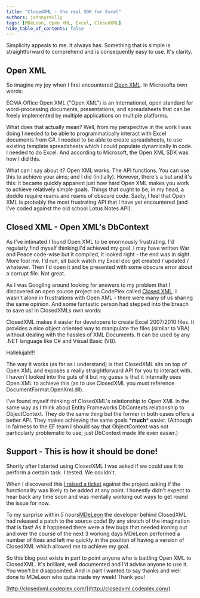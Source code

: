 ```yaml
---
title: "ClosedXML - the real SDK for Excel"
authors: johnnyreilly
tags: [MDeLeon, Open XML, Excel, ClosedXML]
hide_table_of_contents: false
---
```

Simplicity appeals to me. It always has. Something that is simple is straightforward to comprehend and is consequently easy to use. It's clarity.

 ## Open XML

So imagine my joy when I first encountered [Open XML](http://msdn.microsoft.com/en-us/office/bb265236.aspx). In Microsofts own words:

ECMA Office Open XML ("Open XML") is an international, open standard for word-processing documents, presentations, and spreadsheets that can be freely implemented by multiple applications on multiple platforms.

What does that actually mean? Well, from my perspective in the work I was doing I needed to be able to programmatically interact with Excel documents from C#. I needed to be able to create spreadsheets, to use existing template spreadsheets which I could populate dynamically in code. I needed to do Excel. And according to Microsoft, the Open XML SDK was how I did this.

What can I say about it? Open XML works. The API functions. You can use this to achieve your aims; and I did (initially). However, there's a but and it's this: it became quickly apparent just how hard Open XML makes you work to achieve relatively simple goals. Things that ought to be, in my head, a doddle require reams and reams of obscure code. Sadly, I feel that Open XML is probably the most frustrating API that I have yet encountered (and I've coded against the old school Lotus Notes API).

## Closed XML - Open XML's DbContext

As I've intimated I found Open XML to be enormously frustrating. I'd regularly find myself thinking I'd achieved my goal. I may have written War and Peace code-wise but it compiled, it looked right - the end was in sight. More fool me. I'd run, sit back watch my Excel doc get created / updated / whatever. Then I'd open it and be presented with some obscure error about a corrupt file. Not great.

As I was Googling around looking for answers to my problem that I discovered an open source project on CodePlex called [Closed XML](http://closedxml.codeplex.com/). I wasn't alone in frustrations with Open XML - there were many of us sharing the same opinion. And some fantastic person had stepped into the breach to save us! In ClosedXMLs own words:

ClosedXML makes it easier for developers to create Excel 2007/2010 files. It provides a nice object oriented way to manipulate the files (similar to VBA) without dealing with the hassles of XML Documents. It can be used by any .NET language like C# and Visual Basic (VB).

Hallelujah!!!

The way it works (as far as I understand) is that ClosedXML sits on top of Open XML and exposes a really straightforward API for you to interact with. I haven't looked into the guts of it but my guess is that it internally uses Open XML to achieve this (as to use ClosedXML you must reference DocumentFormat.OpenXml.dll).

I've found myself thinking of ClosedXML's relationship to Open XML in the same way as I think about Entity Frameworks DbContexts relationship to ObjectContext. They do the same thing but the former in both cases offers a better API. They makes achieving the same goals \***much**\* easier. (Although in fairness to the EF team I should say that ObjectContext was not particularly problematic to use; just DbContext made life even easier.)

## Support - This is how it should be done!

Shortly after I started using ClosedXML I was asked if we could use it to perform a certain task. I tested. We couldn't.

When I discovered this [I raised a ticket](http://closedxml.codeplex.com/workitem/8174) against the project asking if the functionality was likely to be added at any point. I honestly didn't expect to hear back any time soon and was mentally working out ways to get round the issue for now.

To my surprise within *5 hours*[MDeLeon](http://www.codeplex.com/site/users/view/MDeLeon) the developer behind ClosedXML had released a patch to the source code! By any stretch of the imagination that is fast! As it happened there were a few bugs that needed ironing out and over the course of the next 3 working days MDeLeon performed a number of fixes and left me quickly in the position of having a version of ClosedXML which allowed me to achieve my goal.

So this blog post exists in part to point anyone who is battling Open XML to ClosedXML. It's brilliant, well documented and I'd advise anyone to use it. You won't be disappointed. And in part I wanted to say thanks and well done to MDeLeon who quite made my week! Thank you!

[http://closedxml.codeplex.com/](http://closedxml.codeplex.com/)


